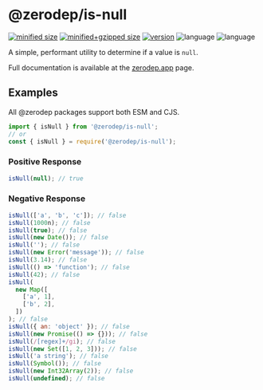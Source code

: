# @zerodep/is-null

[![minified size](https://img.shields.io/bundlephobia/min/@zerodep/is-null?style=flat-square&color=blue)](https://bundlephobia.com/package/@zerodep/is-null)
[![minified+gzipped size](https://img.shields.io/bundlephobia/minzip/@zerodep/is-null?style=flat-square&color=blue)](https://bundlephobia.com/package/@zerodep/is-null)
[![version](https://img.shields.io/npm/v/@zerodep/is-null?style=flat-square&color=blue)](https://www.npmjs.com/package/@zerodep/is-null)
![language](https://img.shields.io/github/languages/top/cdepage/zerodep?style=flat-square)
![language](https://img.shields.io/badge/types-included-blue?style=flat-square)

A simple, performant utility to determine if a value is `null`.

Full documentation is available at the [zerodep.app](http://zerodep.app/is/null) page.

## Examples

All @zerodep packages support both ESM and CJS.

```javascript
import { isNull } from '@zerodep/is-null';
// or
const { isNull } = require('@zerodep/is-null');
```

### Positive Response

```javascript
isNull(null); // true
```

### Negative Response

```javascript
isNull(['a', 'b', 'c']); // false
isNull(1000n); // false
isNull(true); // false
isNull(new Date()); // false
isNull(''); // false
isNull(new Error('message')); // false
isNull(3.14); // false
isNull(() => 'function'); // false
isNull(42); // false
isNull(
  new Map([
    ['a', 1],
    ['b', 2],
  ])
); // false
isNull({ an: 'object' }); // false
isNull(new Promise(() => {})); // false
isNull(/[regex]+/gi); // false
isNull(new Set([1, 2, 3])); // false
isNull('a string'); // false
isNull(Symbol()); // false
isNull(new Int32Array(2)); // false
isNull(undefined); // false
```
